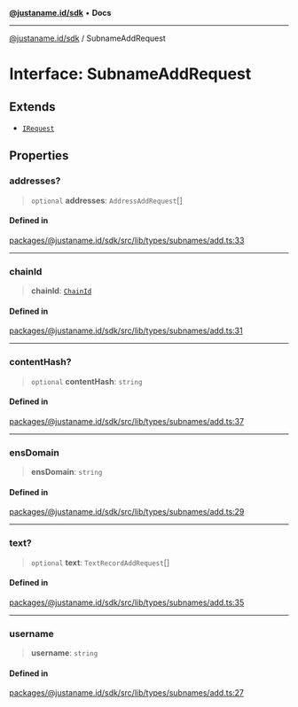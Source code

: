 [**@justaname.id/sdk**](../README.md) • **Docs**

***

[@justaname.id/sdk](../globals.md) / SubnameAddRequest

# Interface: SubnameAddRequest

## Extends

- [`IRequest`](IRequest.md)

## Properties

### addresses?

> `optional` **addresses**: `AddressAddRequest`[]

#### Defined in

[packages/@justaname.id/sdk/src/lib/types/subnames/add.ts:33](https://github.com/JustaName-id/JustaName-sdk/blob/577c5c787ef18bf8ddf8b997f021738a0e8ca336/packages/@justaname.id/sdk/src/lib/types/subnames/add.ts#L33)

***

### chainId

> **chainId**: [`ChainId`](../type-aliases/ChainId.md)

#### Defined in

[packages/@justaname.id/sdk/src/lib/types/subnames/add.ts:31](https://github.com/JustaName-id/JustaName-sdk/blob/577c5c787ef18bf8ddf8b997f021738a0e8ca336/packages/@justaname.id/sdk/src/lib/types/subnames/add.ts#L31)

***

### contentHash?

> `optional` **contentHash**: `string`

#### Defined in

[packages/@justaname.id/sdk/src/lib/types/subnames/add.ts:37](https://github.com/JustaName-id/JustaName-sdk/blob/577c5c787ef18bf8ddf8b997f021738a0e8ca336/packages/@justaname.id/sdk/src/lib/types/subnames/add.ts#L37)

***

### ensDomain

> **ensDomain**: `string`

#### Defined in

[packages/@justaname.id/sdk/src/lib/types/subnames/add.ts:29](https://github.com/JustaName-id/JustaName-sdk/blob/577c5c787ef18bf8ddf8b997f021738a0e8ca336/packages/@justaname.id/sdk/src/lib/types/subnames/add.ts#L29)

***

### text?

> `optional` **text**: `TextRecordAddRequest`[]

#### Defined in

[packages/@justaname.id/sdk/src/lib/types/subnames/add.ts:35](https://github.com/JustaName-id/JustaName-sdk/blob/577c5c787ef18bf8ddf8b997f021738a0e8ca336/packages/@justaname.id/sdk/src/lib/types/subnames/add.ts#L35)

***

### username

> **username**: `string`

#### Defined in

[packages/@justaname.id/sdk/src/lib/types/subnames/add.ts:27](https://github.com/JustaName-id/JustaName-sdk/blob/577c5c787ef18bf8ddf8b997f021738a0e8ca336/packages/@justaname.id/sdk/src/lib/types/subnames/add.ts#L27)
